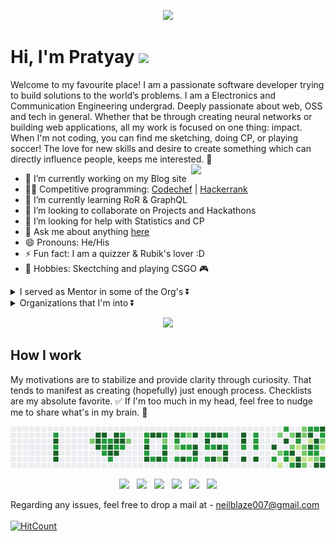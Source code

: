 <p align="center">
  <img src="https://raw.githubusercontent.com/Neilblaze/vault-0.1/master/main.png">
  <br>


# Hi, I'm Pratyay <img src="https://raw.githubusercontent.com/Neilblaze/vault-0.1/master/Funny%20gif's/Hi.gif" width="30px">
Welcome to my favourite place! I am a passionate software developer trying to build solutions to the world’s problems. I am a Electronics and Communication Engineering undergrad. Deeply passionate about web, OSS and tech in general. Whether that be through creating neural networks or building web applications, all my work is focused on one thing: impact. When I'm not coding, you can find me sketching, doing CP, or playing soccer! The love for new skills and desire to create something which can directly influence people, keeps me interested. 🚀
<img align='right' src='https://raw.githubusercontent.com/Neilblaze/vault-0.1/master/accessories/neilblaze-tech.png' width='215"'>

- 🔭 I’m currently working on my Blog site
- 👨‍💻 Competitive programming: [Codechef](https://www.codechef.com/users/zack_007) | [Hackerrank](https://www.hackerrank.com/N3ilz_BL4Z3)  
- 🌱 I’m currently learning RoR & GraphQL
- 👨 I’m looking to collaborate on Projects and Hackathons
- 🤔 I’m looking for help with Statistics and CP
- 💬 Ask me about anything [here](https://github.com/Neilblaze/Neilblaze/issues)
- 😄 Pronouns: He/His
- ⚡ Fun fact: I am a quizzer & Rubik's lover :D
- 🏃 Hobbies: Skectching and playing CSGO 🎮

<details><summary>I served as Mentor in some of the Org's ⏬</summary>
<p>

- [Google Code-In'19](https://codein.withgoogle.com/archive/2019/organization/6265089057882112/) @Tensorflow
- [HackInCodes'20](https://hakincodes.tech)
- [NJACK Winter of Code 2020](http://njackwinterofcode.github.io)
- [DSC NSEC Winter of Code 2020](https://winterofcode.com)
- Script Winter of Code ([SWOC](http://swoc.tech)) 2020

</p>
</details>

<details><summary>Organizations that I'm into ⏬</summary>
<p>

- [Layer5](https://layer5.io)
- [DSCAOT](https://dscaot.xyz)
- [CircuitVerse](https://circuitverse.org)
- [Publiclab](https://publiclab.org)
- [Tesseract Coding](https://www.tesseractcoding.tech)
- [Fossasia](https://fossasia.org)
- [Anitab-Org](https://anitab.org)

</p>
</details>

<p align="center">
  <img src="https://media0.giphy.com/media/NMCpTBlTEYbCw/source.gif" width="50px">
  <br>

## How I work
My motivations are to stabilize and provide clarity through curiosity. That tends to manifest as creating (hopefully) just enough process. Checklists are my absolute favorite. ✅ If I'm too much in my head, feel free to nudge me to share what's in my brain. 🧠

<p align="center">
  <img src="https://raw.githubusercontent.com/Git-Tutor/FE-WEB-DEV-Interview-Questions/master/src/assets/images/I%20love%20OSSs.png">
  <br>

<p align='center'>
<a href="https://twitter.com/Neilzblaze007"><img height="30" src="https://raw.githubusercontent.com/Neilblaze/SVG-store/6f169f49e23fce2d743e3a3c43355e477fd8b2cb/icon8/icons8-twitter.svg"></a>&nbsp;&nbsp;
<a href="https://www.linkedin.com/in/x3nosiz/"><img height="30" src="https://raw.githubusercontent.com/Neilblaze/SVG-store/6f169f49e23fce2d743e3a3c43355e477fd8b2cb/icon8/icons8-linkedin.svg"></a>&nbsp;&nbsp;
<a href="https://www.reddit.com/user/Neilblaze"><img height="30" src="https://raw.githubusercontent.com/Neilblaze/SVG-store/6f169f49e23fce2d743e3a3c43355e477fd8b2cb/icon8/icons8-reddit.svg"></a>&nbsp;&nbsp;
<a href="https://steamcommunity.com/id/NeilzxD"><img height="30" src="https://raw.githubusercontent.com/Neilblaze/SVG-store/6f169f49e23fce2d743e3a3c43355e477fd8b2cb/icon8/icons8-steam.svg"></a>&nbsp;&nbsp;
<a href="https://www.facebook.com/Neilzblaze"><img height="30" src="https://raw.githubusercontent.com/Neilblaze/SVG-store/6f169f49e23fce2d743e3a3c43355e477fd8b2cb/icon8/icons8-facebook.svg"></a>&nbsp;&nbsp;
<a href="https://www.instagram.com/neilz_xd/"><img height="30" src="https://raw.githubusercontent.com/Neilblaze/SVG-store/6f169f49e23fce2d743e3a3c43355e477fd8b2cb/icon8/icons8-instagram.svg"></a>
</p>

Regarding any issues, feel free to drop a mail at - neilblaze007@gmail.com 
<br><br>[![HitCount](http://hits.dwyl.com/Neilblaze/Neilblaze.svg)](http://hits.dwyl.com/Neilblaze/Neilblaze)
